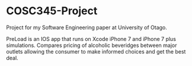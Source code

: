 # COSC345-Project
Project for my Software Engineering paper at University of Otago.

PreLoad
is an IOS app that runs on Xcode iPhone 7 and iPhone 7 plus simulations.
Compares pricing of alcoholic beveridges between major outlets allowing the consumer to make informed choices and get the best deal.
